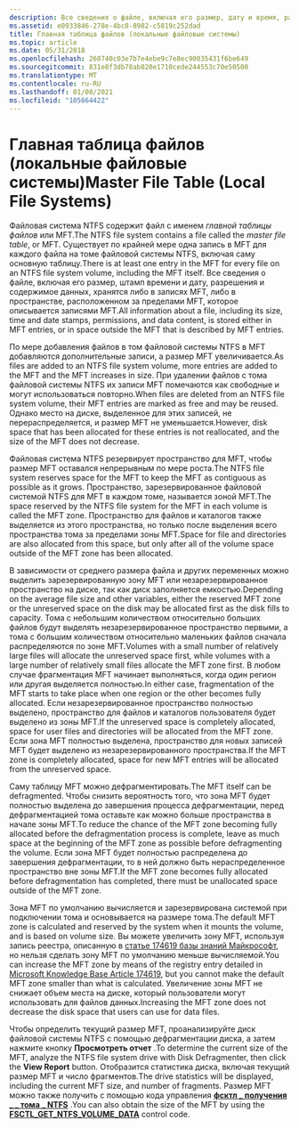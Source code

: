 ```yaml
---
description: Все сведения о файле, включая его размер, дату и время, разрешения и содержимое данных, хранятся либо в записях главной файловой таблицы (MFT), либо в пространстве, расположенном за пределами MFT, которое описывается записями MFT.
ms.assetid: e0933846-278e-4bc8-8982-c5819c252dad
title: Главная таблица файлов (локальные файловые системы)
ms.topic: article
ms.date: 05/31/2018
ms.openlocfilehash: 260740c03e7b7e4ebe9c7e8ec90035431f6be649
ms.sourcegitcommit: 831e8f3db78ab820e1710cede244553c70e50500
ms.translationtype: MT
ms.contentlocale: ru-RU
ms.lasthandoff: 01/08/2021
ms.locfileid: "105664422"
---
```

# <a name="master-file-table-local-file-systems"></a><span data-ttu-id="ed4df-103">Главная таблица файлов (локальные файловые системы)</span><span class="sxs-lookup"><span data-stu-id="ed4df-103">Master File Table (Local File Systems)</span></span>

<span data-ttu-id="ed4df-104">Файловая система NTFS содержит файл с именем *главной таблицы файлов* или MFT.</span><span class="sxs-lookup"><span data-stu-id="ed4df-104">The NTFS file system contains a file called the *master file table*, or MFT.</span></span> <span data-ttu-id="ed4df-105">Существует по крайней мере одна запись в MFT для каждого файла на томе файловой системы NTFS, включая саму основную таблицу.</span><span class="sxs-lookup"><span data-stu-id="ed4df-105">There is at least one entry in the MFT for every file on an NTFS file system volume, including the MFT itself.</span></span> <span data-ttu-id="ed4df-106">Все сведения о файле, включая его размер, штамп времени и дату, разрешения и содержимое данных, хранятся либо в записях MFT, либо в пространстве, расположенном за пределами MFT, которое описывается записями MFT.</span><span class="sxs-lookup"><span data-stu-id="ed4df-106">All information about a file, including its size, time and date stamps, permissions, and data content, is stored either in MFT entries, or in space outside the MFT that is described by MFT entries.</span></span>

<span data-ttu-id="ed4df-107">По мере добавления файлов в том файловой системы NTFS в MFT добавляются дополнительные записи, а размер MFT увеличивается.</span><span class="sxs-lookup"><span data-stu-id="ed4df-107">As files are added to an NTFS file system volume, more entries are added to the MFT and the MFT increases in size.</span></span> <span data-ttu-id="ed4df-108">При удалении файлов с тома файловой системы NTFS их записи MFT помечаются как свободные и могут использоваться повторно.</span><span class="sxs-lookup"><span data-stu-id="ed4df-108">When files are deleted from an NTFS file system volume, their MFT entries are marked as free and may be reused.</span></span> <span data-ttu-id="ed4df-109">Однако место на диске, выделенное для этих записей, не перераспределяется, и размер MFT не уменьшается.</span><span class="sxs-lookup"><span data-stu-id="ed4df-109">However, disk space that has been allocated for these entries is not reallocated, and the size of the MFT does not decrease.</span></span>

<span data-ttu-id="ed4df-110">Файловая система NTFS резервирует пространство для MFT, чтобы размер MFT оставался непрерывным по мере роста.</span><span class="sxs-lookup"><span data-stu-id="ed4df-110">The NTFS file system reserves space for the MFT to keep the MFT as contiguous as possible as it grows.</span></span> <span data-ttu-id="ed4df-111">Пространство, зарезервированное файловой системой NTFS для MFT в каждом томе, называется зоной MFT.</span><span class="sxs-lookup"><span data-stu-id="ed4df-111">The space reserved by the NTFS file system for the MFT in each volume is called the MFT zone.</span></span> <span data-ttu-id="ed4df-112">Пространство для файлов и каталогов также выделяется из этого пространства, но только после выделения всего пространства тома за пределами зоны MFT.</span><span class="sxs-lookup"><span data-stu-id="ed4df-112">Space for file and directories are also allocated from this space, but only after all of the volume space outside of the MFT zone has been allocated.</span></span>

<span data-ttu-id="ed4df-113">В зависимости от среднего размера файла и других переменных можно выделить зарезервированную зону MFT или незарезервированное пространство на диске, так как диск заполняется емкостью.</span><span class="sxs-lookup"><span data-stu-id="ed4df-113">Depending on the average file size and other variables, either the reserved MFT zone or the unreserved space on the disk may be allocated first as the disk fills to capacity.</span></span> <span data-ttu-id="ed4df-114">Тома с небольшим количеством относительно больших файлов будут выделять незарезервированное пространство первыми, а тома с большим количеством относительно маленьких файлов сначала распределяются по зоне MFT.</span><span class="sxs-lookup"><span data-stu-id="ed4df-114">Volumes with a small number of relatively large files will allocate the unreserved space first, while volumes with a large number of relatively small files allocate the MFT zone first.</span></span> <span data-ttu-id="ed4df-115">В любом случае фрагментация MFT начинает выполняться, когда один регион или другая выделяется полностью.</span><span class="sxs-lookup"><span data-stu-id="ed4df-115">In either case, fragmentation of the MFT starts to take place when one region or the other becomes fully allocated.</span></span> <span data-ttu-id="ed4df-116">Если незарезервированное пространство полностью выделено, пространство для файлов и каталогов пользователя будет выделено из зоны MFT.</span><span class="sxs-lookup"><span data-stu-id="ed4df-116">If the unreserved space is completely allocated, space for user files and directories will be allocated from the MFT zone.</span></span> <span data-ttu-id="ed4df-117">Если зона MFT полностью выделена, пространство для новых записей MFT будет выделено из незарезервированного пространства.</span><span class="sxs-lookup"><span data-stu-id="ed4df-117">If the MFT zone is completely allocated, space for new MFT entries will be allocated from the unreserved space.</span></span>

<span data-ttu-id="ed4df-118">Саму таблицу MFT можно дефрагментировать.</span><span class="sxs-lookup"><span data-stu-id="ed4df-118">The MFT itself can be defragmented.</span></span> <span data-ttu-id="ed4df-119">Чтобы снизить вероятность того, что зона MFT будет полностью выделена до завершения процесса дефрагментации, перед дефрагментацией тома оставьте как можно больше пространства в начале зоны MFT.</span><span class="sxs-lookup"><span data-stu-id="ed4df-119">To reduce the chance of the MFT zone becoming fully allocated before the defragmentation process is complete, leave as much space at the beginning of the MFT zone as possible before defragmenting the volume.</span></span> <span data-ttu-id="ed4df-120">Если зона MFT будет полностью распределена до завершения дефрагментации, то в ней должно быть нераспределенное пространство вне зоны MFT.</span><span class="sxs-lookup"><span data-stu-id="ed4df-120">If the MFT zone becomes fully allocated before defragmentation has completed, there must be unallocated space outside of the MFT zone.</span></span>

<span data-ttu-id="ed4df-121">Зона MFT по умолчанию вычисляется и зарезервирована системой при подключении тома и основывается на размере тома.</span><span class="sxs-lookup"><span data-stu-id="ed4df-121">The default MFT zone is calculated and reserved by the system when it mounts the volume, and is based on volume size.</span></span> <span data-ttu-id="ed4df-122">Вы можете увеличить зону MFT, используя запись реестра, описанную в [статье 174619 базы знаний Майкрософт](https://support.microsoft.com/kb/174619), но нельзя сделать зону MFT по умолчанию меньше вычисляемой.</span><span class="sxs-lookup"><span data-stu-id="ed4df-122">You can increase the MFT zone by means of the registry entry detailed in [Microsoft Knowledge Base Article 174619](https://support.microsoft.com/kb/174619), but you cannot make the default MFT zone smaller than what is calculated.</span></span> <span data-ttu-id="ed4df-123">Увеличение зоны MFT не снижает объем места на диске, который пользователи могут использовать для файлов данных.</span><span class="sxs-lookup"><span data-stu-id="ed4df-123">Increasing the MFT zone does not decrease the disk space that users can use for data files.</span></span>

<span data-ttu-id="ed4df-124">Чтобы определить текущий размер MFT, проанализируйте диск файловой системы NTFS с помощью дефрагментации диска, а затем нажмите кнопку **Просмотреть отчет** .</span><span class="sxs-lookup"><span data-stu-id="ed4df-124">To determine the current size of the MFT, analyze the NTFS file system drive with Disk Defragmenter, then click the **View Report** button.</span></span> <span data-ttu-id="ed4df-125">Отобразится статистика диска, включая текущий размер MFT и число фрагментов.</span><span class="sxs-lookup"><span data-stu-id="ed4df-125">The drive statistics will be displayed, including the current MFT size, and number of fragments.</span></span> <span data-ttu-id="ed4df-126">Размер MFT можно также получить с помощью кода управления [**фсктл \_ получения \_ \_ тома \_ NTFS**](/windows/win32/api/winioctl/ni-winioctl-fsctl_get_ntfs_volume_data) .</span><span class="sxs-lookup"><span data-stu-id="ed4df-126">You can also obtain the size of the MFT by using the [**FSCTL\_GET\_NTFS\_VOLUME\_DATA**](/windows/win32/api/winioctl/ni-winioctl-fsctl_get_ntfs_volume_data) control code.</span></span>

 

 
